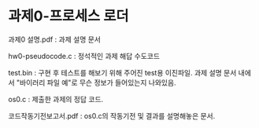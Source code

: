 # 과제0-프로세스 로더

과제0 설명.pdf : 과제 설명 문서

hw0-pseudocode.c : 정석적인 과제 해답 수도코드

test.bin : 구현 후 테스트를 해보기 위해 주어진 test용 이진파일. 과제 설명 문서 내에서 "바이러리 파일 예"로 무슨 정보가 들어있는지 나와있음.

os0.c : 제출한 과제의 정답 코드.

코드작동기전보고서.pdf : os0.c의 작동기전 및 결과를 설명해놓은 문서.
